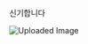 신기합니다

![Uploaded Image](https://gamzatech-bucket.s3.ap-northeast-2.amazonaws.com/post_images/50/caf5040e-3723-4f37-8a7a-eaf1cc472556_image.png)